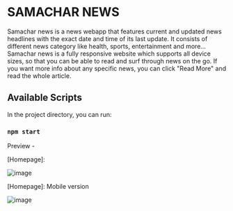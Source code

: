 # SAMACHAR NEWS

Samachar news is a news webapp that features current and updated news headlines with the exact date and time of its last update.
It consists of different news category like health, sports, entertainment and more...
Samachar news is a fully responsive website which supports all device sizes, so that you can be able to read and surf through news on the go.
If you want more info about any specific news, you can click "Read More" and read the whole article.

## Available Scripts

In the project directory, you can run:

### `npm start`

Preview - 

[Homepage]: 


![image](https://github.com/slokhande310/samachar-news/assets/54625156/9b0eb536-6263-4c66-9c1d-afa539427aab)


[Homepage]: Mobile version


![image](https://github.com/slokhande310/samachar-news/assets/54625156/3f90a967-4881-4340-b34a-d862497028ef)









